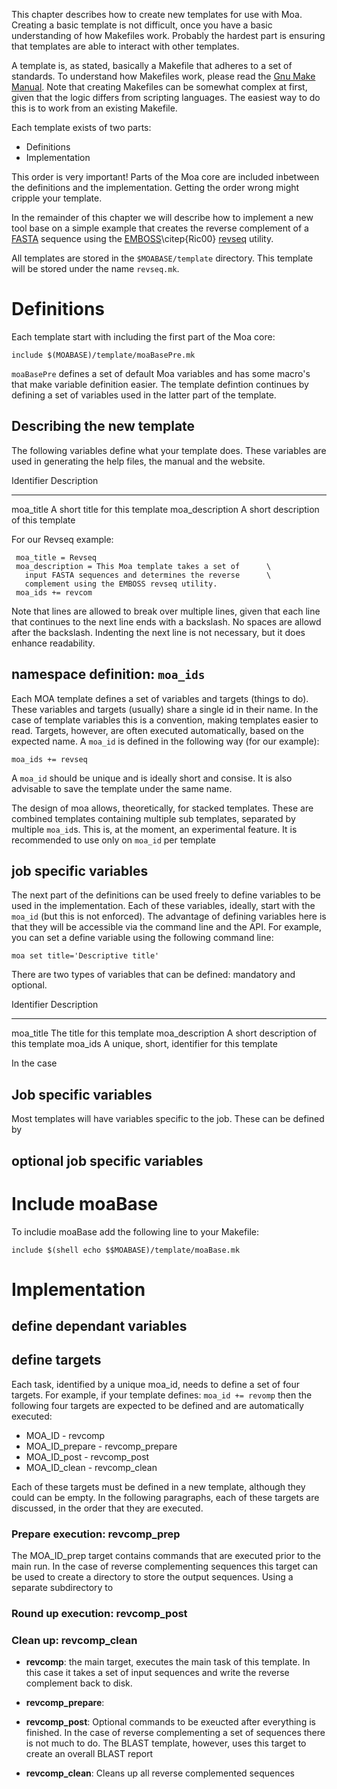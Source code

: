 This chapter describes how to create new templates for use with
Moa. Creating a basic template is not difficult, once you have a basic
understanding of how Makefiles work. Probably the hardest part is
ensuring that templates are able to interact with other templates.

A template is, as stated, basically a Makefile that adheres to a set of standards. To understand how Makefiles work, please read the
[Gnu Make Manual](http://www.gnu.org/software/make/manual/make.html). Note that
creating Makefiles can be somewhat complex at first, given that the
logic differs from scripting languages. The easiest way to do this is
to work from an existing Makefile.

Each template exists of two parts:

* Definitions
* Implementation

This order is very important! Parts of the Moa core are included inbetween the definitions and the implementation. Getting the order wrong might cripple your template.  

In the remainder of this chapter we will describe how to implement a new tool base on a simple example that creates the reverse complement of a
[FASTA](http://en.wikipedia.org/wiki/FASTA_format) sequence using the
[EMBOSS](http://emboss.sourceforge.net/)\citep{Ric00}
[revseq](http://emboss.sourceforge.net/apps/release/6.1/emboss/apps/revseq.html)
utility. 

All templates are stored in the `$MOABASE/template` directory. This template will be stored under the name `revseq.mk`.

# Definitions

Each template start with including the first part of the Moa core:

    include $(MOABASE)/template/moaBasePre.mk

`moaBasePre` defines a set of default Moa variables and has some macro's that make variable definition easier. The template defintion continues by defining a set of variables used in the latter part of the template.

## Describing the new template

The following variables define what your template does. These
variables are used in generating the help files, the manual and the
website.

Identifier           Description
-----------------    ---------------------------------------------------
moa_title            A short title for this template
moa_description      A short description of this template

For our Revseq example:

     moa_title = Revseq
     moa_description = This Moa template takes a set of      \
       input FASTA sequences and determines the reverse      \
       complement using the EMBOSS revseq utility.
     moa_ids += revcom

Note that lines are allowed to break over multiple lines, given that
each line that continues to the next line ends with a backslash. No
spaces are allowd after the backslash. Indenting the next line is not necessary, but it does enhance readability.

## namespace definition: `moa_ids`

Each MOA template defines a set of variables and targets (things to do). These variables and targets (usually) share a single id in their name. In the case of template variables this is a convention, making templates easier to read. Targets, however, are often executed automatically, based on the expected name. A `moa_id` is defined in the following way (for our example):

    moa_ids += revseq

A `moa_id` should be unique and is ideally short and consise. It is also advisable to save the template under the same name. 
    
The design of moa allows, theoretically, for stacked templates. These are combined templates containing multiple sub templates, separated by multiple `moa_id`s. This is, at the moment, an experimental feature. It is recommended to use only on `moa_id` per template 

## job specific variables

The next part of the definitions can be used freely to define variables to be used in the implementation. Each of these variables, ideally, start with the `moa_id` (but this is not enforced). The advantage of defining variables here is that they will be accessible via the command line and the API. For example, you can set a define variable using the following command line:

    moa set title='Descriptive title'    


There are two types of variables that can be defined: mandatory and optional.

Identifier           Description
-----------------    ---------------------------------------------------
moa\_title            The title for this template
moa\_description      A short description of this template
moa\_ids              A unique, short, identifier for this template

In the case
## Job specific variables

Most templates will have variables specific to the job. These can be defined by  

## optional job specific variables

# Include moaBase

To includie moaBase add the following line to your Makefile:

    include $(shell echo $$MOABASE)/template/moaBase.mk

# Implementation

## define dependant variables

## define targets

Each task, identified by a unique moa\_id, needs to define a set of
four targets. For example, if your template defines: `moa_id +=
revomp` then the following four targets are expected to be defined and
are automatically executed:

* MOA\_ID - revcomp
* MOA\_ID\_prepare - revcomp_prepare
* MOA\_ID\_post - revcomp_post
* MOA\_ID\_clean - revcomp_clean

Each of these targets must be defined in a new template, although they
could can be empty. In the following paragraphs, each of these targets
are discussed, in the order that they are executed.

### Prepare execution: revcomp_prep

The MOA\_ID\_prep target contains commands that are executed prior to
the main run. In the case of reverse complementing sequences this
target can be used to create a directory to store the output
sequences. Using a separate subdirectory to 

### Round up execution: revcomp_post

### Clean up: revcomp_clean



* **revcomp**: the main target, executes the main task of this
    template. In this case it takes a set of input sequences and write
    the reverse complement back to disk.

* **revcomp_prepare**: 

* **revcomp_post**: Optional commands to be exeucted after everything
    is finished. In the case of reverse complementing a set of
    sequences there is not much to do. The BLAST template, however,
    uses this target to create an overall BLAST report

* **revcomp_clean**: Cleans up all reverse complemented sequences

 
